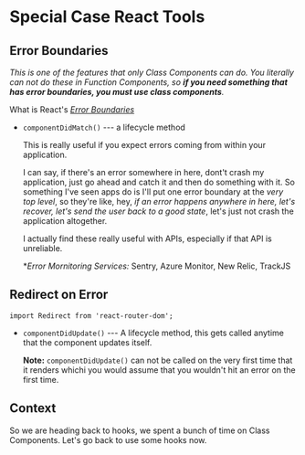 # Special Case React Tools

## Error Boundaries

*This is one of the features that only Class Components can do. You literally can not do these in Function Components, so **if you need something that has error boundaries, you must use class components**.*

What is React's *[Error Boundaries](https://zh-hans.reactjs.org/docs/error-boundaries.html)*

- `componentDidMatch()` --- a lifecycle method

  This is really useful if you expect errors coming from within your application.

  I can say, if there's an  error somewhere in here, dont't crash my application, just go ahead and catch it and then do something with it. So something I've seen apps do is I'll put one error boundary at the *very top level*, so they're like, hey, *if  an error happens anywhere in here, let's recover, let's send the user back to a good state*, let's just not crash the application altogether.

  I actually find these really useful with APIs, especially if that  API is unreliable.

  **Error Mornitoring Services:* Sentry, Azure Monitor, New Relic, TrackJS

## Redirect on Error

  `import Redirect from 'react-router-dom';`

- `componentDidUpdate()` --- A lifecycle method, this gets called anytime that the component updates itself. 

  **Note:** `componentDidUpdate()` can not be called on the very first time that it renders whichi you would assume that you wouldn't hit an error on the first time.

## Context

So we are heading back to hooks, we spent a bunch of time on Class Components. Let's go back to use some hooks now. 
